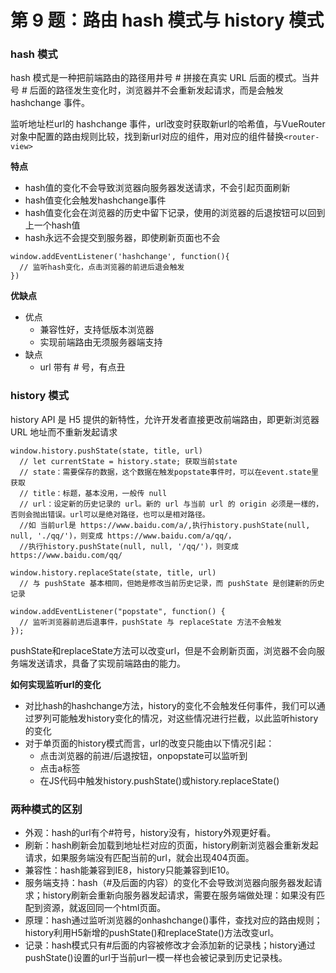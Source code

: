 # 第 9 题：路由 hash 模式与 history 模式

### hash 模式

hash 模式是一种把前端路由的路径用井号 # 拼接在真实 URL 后面的模式。当井号 # 后面的路径发生变化时，浏览器并不会重新发起请求，而是会触发 hashchange 事件。

监听地址栏url的 hashchange 事件，url改变时获取新url的哈希值，与VueRouter对象中配置的路由规则比较，找到新url对应的组件，用对应的组件替换`<router-view>`

**特点**

* hash值的变化不会导致浏览器向服务器发送请求，不会引起页面刷新
* hash值变化会触发hashchange事件
* hash值变化会在浏览器的历史中留下记录，使用的浏览器的后退按钮可以回到上一个hash值
* hash永远不会提交到服务器，即使刷新页面也不会

```
window.addEventListener('hashchange', function(){ 
  // 监听hash变化，点击浏览器的前进后退会触发
})
```

**优缺点**

* 优点
  * 兼容性好，支持低版本浏览器
  * 实现前端路由无须服务器端支持
* 缺点
  * url 带有 # 号，有点丑

### history 模式

history API 是 H5 提供的新特性，允许开发者直接更改前端路由，即更新浏览器 URL 地址而不重新发起请求

```
window.history.pushState(state, title, url) 
  // let currentState = history.state; 获取当前state
  // state：需要保存的数据，这个数据在触发popstate事件时，可以在event.state里获取
  // title：标题，基本没用，一般传 null
  // url：设定新的历史记录的 url。新的 url 与当前 url 的 origin 必须是一樣的，否则会抛出错误。url可以是绝对路径，也可以是相对路径。
  //如 当前url是 https://www.baidu.com/a/,执行history.pushState(null, null, './qq/')，则变成 https://www.baidu.com/a/qq/，
  //执行history.pushState(null, null, '/qq/')，则变成 https://www.baidu.com/qq/

window.history.replaceState(state, title, url)
  // 与 pushState 基本相同，但她是修改当前历史记录，而 pushState 是创建新的历史记录

window.addEventListener("popstate", function() {
  // 监听浏览器前进后退事件，pushState 与 replaceState 方法不会触发              
});

```

pushState和replaceState方法可以改变url，但是不会刷新页面，浏览器不会向服务端发送请求，具备了实现前端路由的能力。

**如何实现监听url的变化**

* 对比hash的hashchange方法，history的变化不会触发任何事件，我们可以通过罗列可能触发history变化的情况，对这些情况进行拦截，以此监听history的变化
* 对于单页面的history模式而言，url的改变只能由以下情况引起：
  * 点击浏览器的前进/后退按钮，onpopstate可以监听到
  * 点击a标签
  * 在JS代码中触发history.pushState()或history.replaceState()


### 两种模式的区别

* 外观：hash的url有个#符号，history没有，history外观更好看。
* 刷新：hash刷新会加载到地址栏对应的页面，history刷新浏览器会重新发起请求，如果服务端没有匹配当前的url，就会出现404页面。
* 兼容性：hash能兼容到IE8，history只能兼容到IE10。
* 服务端支持：hash（#及后面的内容）的变化不会导致浏览器向服务器发起请求；history刷新会重新向服务器发起请求，需要在服务端做处理：如果没有匹配到资源，就返回同一个html页面。
* 原理：hash通过监听浏览器的onhashchange()事件，查找对应的路由规则；history利用H5新增的pushState()和replaceState()方法改变url。
* 记录：hash模式只有#后面的内容被修改才会添加新的记录栈；history通过pushState()设置的url于当前url一模一样也会被记录到历史记录栈。